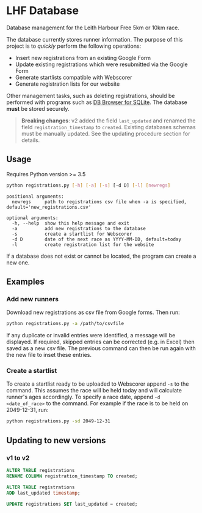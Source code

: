 # LHF Database

Database management for the Leith Harbour Free 5km or 10km race.

The database currently stores runner information. The purpose of this project is to *quickly* perform the following
operations:

- Insert new registrations from an existing Google Form
- Update existing registrations which were resubmitted via the Google Form
- Generate startlists compatible with Webscorer
- Generate registration lists for our website

Other management tasks, such as deleting registrations, should be performed with programs such as [DB Browser for
SQLite](https://sqlitebrowser.org/). The database **must** be stored securely.

> **Breaking changes**: v2 added the field `last_updated` and renamed the field `registration_timestamp` to `created`.
> Existing databases schemas must be manually updated. See the updating procedure section for details.

## Usage

Requires Python version >= 3.5

```bash
python registrations.py [-h] [-a] [-s] [-d D] [-l] [newregs]
```

```
positional arguments:
  newregs     path to registrations csv file when -a is specified, default='new_registrations.csv'

optional arguments:
  -h, --help  show this help message and exit
  -a          add new registrations to the database
  -s          create a startlist for Webscorer
  -d D        date of the next race as YYYY-MM-DD, default=today
  -l          create registration list for the website
```

If a database does not exist or cannot be located, the program can create a new one.

## Examples

### Add new runners

Download new registrations as csv file from Google forms. Then run:

```bash
python registrations.py -a /path/to/csvfile
```

If any duplicate or invalid entries were identified, a message will be displayed. If required, skipped entries can be
corrected (e.g. in Excel) then saved as a new csv file. The previous command can then be run again with the new file to
inset these entries.

### Create a startlist

To create a startlist ready to be uploaded to Webscorer append `-s` to the command. This assumes the race will be held
today and will calculate runner's ages accordingly. To specify a race date, append `-d <date_of_race>` to the command.
For example if the race is to be held on 2049-12-31, run:

```bash
python registrations.py -sd 2049-12-31
```

## Updating to new versions

### v1 to v2

```sql
ALTER TABLE registrations
RENAME COLUMN registration_timestamp TO created;

ALTER TABLE registrations
ADD last_updated timestamp;

UPDATE registrations SET last_updated = created;
```
